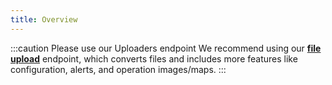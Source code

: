 ```yaml
---
title: Overview
---
```



:::caution Please use our Uploaders endpoint
We recommend using our **[file upload](https://learn.withleaf.io/operations_endpoints#upload-a-file)**
endpoint, which converts files and includes more features like configuration, alerts, and operation images/maps.
:::

